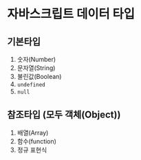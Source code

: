 # 자바스크립트 데이터 타입

## 기본타입

1. 숫자(Number)
2. 문자열(String)
3. 불린값(Boolean)
4. `undefined`
5. `null`

## 참조타입 (모두 객체(Object))

1. 배열(Array)
2. 함수(function)
3. 정규 표현식
